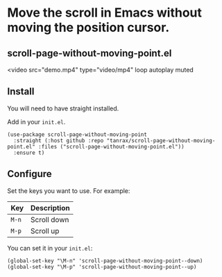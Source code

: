 # Move the scroll in Emacs without moving the position cursor.
## scroll-page-without-moving-point.el

<video
    src="demo.mp4"
    type="video/mp4"
    loop
    autoplay
    muted
></video>

## Install

You will need to have straight installed.

Add in your `init.el`.

```elisp
(use-package scroll-page-without-moving-point
  :straight (:host github :repo "tanrax/scroll-page-without-moving-point.el" :files ("scroll-page-without-moving-point.el"))
  :ensure t)
```

## Configure

Set the keys you want to use. For example:

| Key | Description |
| --- | --- |
| `M-n` | Scroll down |
| `M-p` | Scroll up |

You can set it in your `init.el`:

```elisp
(global-set-key "\M-n" 'scroll-page-without-moving-point--down)
(global-set-key "\M-p" 'scroll-page-without-moving-point--up)
```
